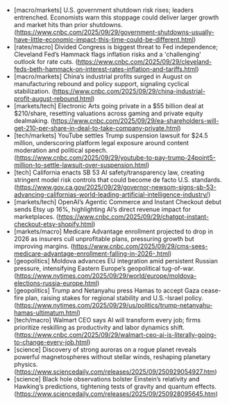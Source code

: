 - [macro/markets] U.S. government shutdown risk rises; leaders entrenched. Economists warn this stoppage could deliver larger growth and market hits than prior shutdowns. (https://www.cnbc.com/2025/09/29/government-shutdowns-usually-have-little-economic-impact-this-time-could-be-different.html)
- [rates/macro] Divided Congress is biggest threat to Fed independence; Cleveland Fed’s Hammack flags inflation risks and a 'challenging' outlook for rate cuts. (https://www.cnbc.com/2025/09/29/cleveland-feds-beth-hammack-on-interest-rates-inflation-and-tariffs.html)
- [macro/markets] China’s industrial profits surged in August on manufacturing rebound and policy support, signaling cyclical stabilization. (https://www.cnbc.com/2025/09/29/china-industrial-profit-august-rebound.html)
- [markets/tech] Electronic Arts going private in a $55 billion deal at $210/share, resetting valuations across gaming and private equity dealmaking. (https://www.cnbc.com/2025/09/29/ea-shareholders-will-get-210-per-share-in-deal-to-take-company-private.html)
- [tech/markets] YouTube settles Trump suspension lawsuit for $24.5 million, underscoring platform legal exposure around content moderation and political speech. (https://www.cnbc.com/2025/09/29/youtube-to-pay-trump-24point5-million-to-settle-lawsuit-over-suspension.html)
- [tech] California enacts SB 53 AI safety/transparency law, creating stringent model risk controls that could become de facto U.S. standards. (https://www.gov.ca.gov/2025/09/29/governor-newsom-signs-sb-53-advancing-californias-world-leading-artificial-intelligence-industry/)
- [markets/tech] OpenAI’s Agentic Commerce and Instant Checkout debut sends Etsy up 16%, highlighting AI’s direct revenue impact for marketplaces. (https://www.cnbc.com/2025/09/29/chatgpt-instant-checkout-etsy-shopify.html)
- [markets/macro] Medicare Advantage enrollment projected to drop in 2026 as insurers cull unprofitable plans, pressuring growth but improving margins. (https://www.cnbc.com/2025/09/29/cms-sees-medicare-advantage-enrollment-falling-in-2026-.html)
- [geopolitics] Moldova advances EU integration amid persistent Russian pressure, intensifying Eastern Europe’s geopolitical tug-of-war. (https://www.nytimes.com/2025/09/29/world/europe/moldova-elections-russia-europe.html)
- [geopolitics] Trump and Netanyahu press Hamas to accept Gaza cease-fire plan, raising stakes for regional stability and U.S.-Israel policy. (https://www.nytimes.com/2025/09/29/us/politics/trump-netanyahu-hamas-ultimatum.html)
- [tech/macro] Walmart CEO says AI will transform every job; firms prioritize reskilling as productivity and labor dynamics shift. (https://www.cnbc.com/2025/09/29/walmart-ceo-ai-is-literally-going-to-change-every-job.html)
- [science] Discovery of strong auroras on a rogue planet reveals powerful magnetospheres without stellar winds, reshaping planetary physics. (https://www.sciencedaily.com/releases/2025/09/250929054927.htm)
- [science] Black hole observations bolster Einstein’s relativity and Hawking’s predictions, tightening tests of gravity and quantum effects. (https://www.sciencedaily.com/releases/2025/09/250928095645.htm)